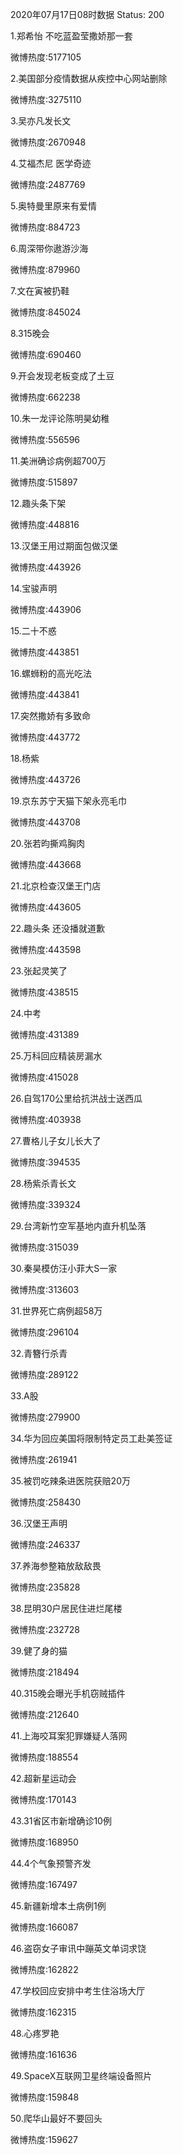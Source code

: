 2020年07月17日08时数据
Status: 200

1.郑希怡 不吃蓝盈莹撒娇那一套

微博热度:5177105

2.美国部分疫情数据从疾控中心网站删除

微博热度:3275110

3.吴亦凡发长文

微博热度:2670948

4.艾福杰尼 医学奇迹

微博热度:2487769

5.奥特曼里原来有爱情

微博热度:884723

6.周深带你遨游沙海

微博热度:879960

7.文在寅被扔鞋

微博热度:845024

8.315晚会

微博热度:690460

9.开会发现老板变成了土豆

微博热度:662238

10.朱一龙评论陈明昊幼稚

微博热度:556596

11.美洲确诊病例超700万

微博热度:515897

12.趣头条下架

微博热度:448816

13.汉堡王用过期面包做汉堡

微博热度:443926

14.宝骏声明

微博热度:443906

15.二十不惑

微博热度:443851

16.螺蛳粉的高光吃法

微博热度:443841

17.突然撒娇有多致命

微博热度:443772

18.杨紫

微博热度:443726

19.京东苏宁天猫下架永亮毛巾

微博热度:443708

20.张若昀撕鸡胸肉

微博热度:443668

21.北京检查汉堡王门店

微博热度:443605

22.趣头条 还没播就道歉

微博热度:443598

23.张起灵笑了

微博热度:438515

24.中考

微博热度:431389

25.万科回应精装房漏水

微博热度:415028

26.自驾170公里给抗洪战士送西瓜

微博热度:403938

27.曹格儿子女儿长大了

微博热度:394535

28.杨紫杀青长文

微博热度:339324

29.台湾新竹空军基地内直升机坠落

微博热度:315039

30.秦昊模仿汪小菲大S一家

微博热度:313603

31.世界死亡病例超58万

微博热度:296104

32.青簪行杀青

微博热度:289122

33.A股

微博热度:279900

34.华为回应美国将限制特定员工赴美签证

微博热度:261941

35.被罚吃辣条进医院获赔20万

微博热度:258430

36.汉堡王声明

微博热度:246337

37.养海参整箱放敌敌畏

微博热度:235828

38.昆明30户居民住进烂尾楼

微博热度:232728

39.健了身的猫

微博热度:218494

40.315晚会曝光手机窃贼插件

微博热度:212640

41.上海咬耳案犯罪嫌疑人落网

微博热度:188554

42.超新星运动会

微博热度:170143

43.31省区市新增确诊10例

微博热度:168950

44.4个气象预警齐发

微博热度:167497

45.新疆新增本土病例1例

微博热度:166087

46.盗窃女子审讯中蹦英文单词求饶

微博热度:162822

47.学校回应安排中考生住浴场大厅

微博热度:162315

48.心疼罗艳

微博热度:161636

49.SpaceX互联网卫星终端设备照片

微博热度:159848

50.爬华山最好不要回头

微博热度:159627

